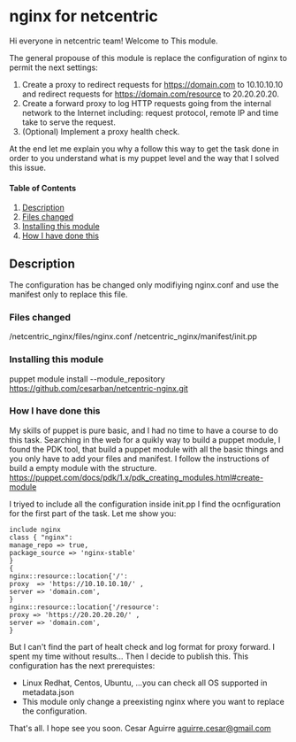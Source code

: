 # nginx for netcentric
Hi everyone in netcentric team!
Welcome to This module.

The general propouse of this module is replace the configuration of nginx to permit the next settings:

1. Create a proxy to redirect requests for https://domain.com to 10.10.10.10 and redirect requests for https://domain.com/resource to 20.20.20.20.
2. Create a forward proxy to log HTTP requests going from the internal network to the Internet including: request protocol, remote IP and time take to serve the request.
3. (Optional) Implement a proxy health check.

At the end let me explain you why a follow this way to get the task done in order to you understand what is my puppet level and the way that I solved this issue.

#### Table of Contents

1. [Description](#description)
2. [Files changed](#files-changed)
3. [Installing this module](#installing-this-module)
4. [How I have done this](#how-i-have-done-this)

## Description

The configuration has be changed only modifiying nginx.conf and use the manifest only to replace this file.

### Files changed
/netcentric_nginx/files/nginx.conf
/netcentric_nginx/manifest/init.pp

### Installing this module
puppet module install --module_repository  https://github.com/cesarban/netcentric-nginx.git


### How I have done this

My skills of puppet is pure basic, and I had no time to have a course to do this task. Searching in the web for a quikly way to build a puppet module, I found the PDK tool, that  build a puppet module with all the basic things and you only have to add your files and manifest.
I follow the instructions of build a empty module with the structure.
https://puppet.com/docs/pdk/1.x/pdk_creating_modules.html#create-module


I triyed to include all the configuration inside init.pp
I find  the ocnfiguration for the first part of the task. Let me show you:
```
include nginx
class { "nginx":
manage_repo => true,
package_source => 'nginx-stable'
}
{
nginx::resource::location{'/':
proxy  => 'https://10.10.10.10/' ,
server => 'domain.com',
}
nginx::resource::location{'/resource':
proxy => 'https://20.20.20.20/' ,
server => 'domain.com',
}
```
But I can't find the part of healt check and log format for proxy forward. I spent my time without results... Then I decide to publish this. This configuration has the next prerequistes:
- Linux Redhat, Centos, Ubuntu, ...you can check all OS supported in metadata.json
- This module only change a preexisting nginx where you want to replace the configuration.

That's all.
I hope see you soon.
Cesar Aguirre
aguirre.cesar@gmail.com
